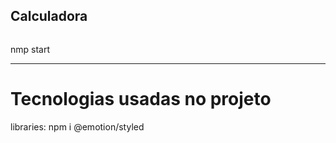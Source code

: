 ## Calculadora
<div>
<img src="/calculator/src/components/img/cauculator.gif.gif" alt="">


<p>nmp start<p>
<hr>

<div>
<h1>Tecnologias usadas no projeto</h1>

</div>





<div>
libraries:
npm i @emotion/styled
</div>



